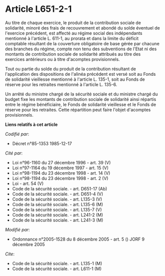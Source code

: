 # Article L651-2-1

Au titre de chaque exercice, le produit de la contribution sociale de solidarité, minoré des frais de recouvrement et abondé
du solde éventuel de l'exercice précédent, est affecté au régime social des indépendants mentionné à l'article L. 611-1, au
prorata et dans la limite du déficit comptable résultant de la couverture obligatoire de base gérée par chacune des branches
du régime, compte non tenu des subventions de l'Etat ni des montants de contribution sociale de solidarité attribués au titre
des exercices antérieurs ou à titre d'acomptes provisionnels.

Tout ou partie du solde du produit de la contribution résultant de l'application des dispositions de l'alinéa précédent est
versé soit au Fonds de solidarité vieillesse mentionné à l'article L. 135-1, soit au Fonds de réserve pour les retraites
mentionné à l'article L. 135-6.

Un arrêté du ministre chargé de la sécurité sociale et du ministre chargé du budget fixe les montants de contribution sociale
de solidarité ainsi répartis entre le régime bénéficiaire, le Fonds de solidarité vieillesse et le Fonds de réserve pour les
retraites. Cette répartition peut faire l'objet d'acomptes provisionnels.

**Liens relatifs à cet article**

_Codifié par_:

  - Décret n°85-1353 1985-12-17

_Cité par_:

  - Loi n°96-1160 du 27 décembre 1996 - art. 39 (V)
  - Loi n°97-1164 du 19 décembre 1997 - art. 15 (V)
  - Loi n°98-1194 du 23 décembre 1998 - art. 14 (V)
  - Loi n°98-1194 du 23 décembre 1998 - art. 2 (V)
  - Loi - art. 54 (V)
  - Code de la sécurité sociale. - art. D651-17 (Ab)
  - Code de la sécurité sociale. - art. D651-4 (V)
  - Code de la sécurité sociale. - art. L135-3 (V)
  - Code de la sécurité sociale. - art. L135-6 (M)
  - Code de la sécurité sociale. - art. L135-7 (V)
  - Code de la sécurité sociale. - art. L241-2 (M)
  - Code de la sécurité sociale. - art. L241-3 (M)

_Modifié par_:

  - Ordonnance n°2005-1528 du 8 décembre 2005 - art. 5 () JORF 9 décembre 2005

_Cite_:

  - Code de la sécurité sociale. - art. L135-1 (M)
  - Code de la sécurité sociale. - art. L611-1 (M)
